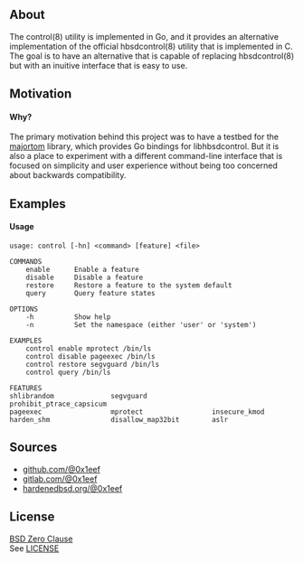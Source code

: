 ## About

The control(8) utility is implemented in Go, and it provides
an alternative implementation of the official hbsdcontrol(8)
utility that is implemented in C. The goal is to have an
alternative that is capable of replacing hbsdcontrol(8)
but with an inuitive interface that is easy to use.

## Motivation

#### Why?

The primary motivation behind this project was to have a testbed
for the [majortom](https://github.com/0x1eef/majortom#readme) library,
which provides Go bindings for libhbsdcontrol. But it is also a place
to experiment with a different command-line interface that is focused
on simplicity and user experience without being too concerned about
backwards compatibility.

## Examples

#### Usage

    usage: control [-hn] <command> [feature] <file>

    COMMANDS
        enable      Enable a feature
        disable     Disable a feature
        restore     Restore a feature to the system default
        query       Query feature states

    OPTIONS
        -h          Show help
        -n          Set the namespace (either 'user' or 'system')

    EXAMPLES
        control enable mprotect /bin/ls
        control disable pageexec /bin/ls
        control restore segvguard /bin/ls
        control query /bin/ls

    FEATURES
    shlibrandom              segvguard                prohibit_ptrace_capsicum
    pageexec                 mprotect                 insecure_kmod
    harden_shm               disallow_map32bit        aslr

## Sources

* [github.com/@0x1eef](https://github.com/0x1eef/control#readme)
* [gitlab.com/@0x1eef](https://gitlab.com/0x1eef/control#about)
* [hardenedbsd.org/@0x1eef](https://git.HardenedBSD.org/0x1eef/controlm#about)

## License

[BSD Zero Clause](https://choosealicense.com/licenses/0bsd/)
<br>
See [LICENSE](./LICENSE)
